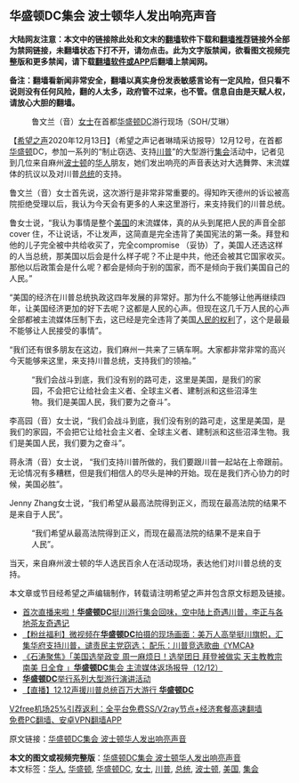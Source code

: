  <h2>华盛顿DC集会 波士顿华人发出响亮声音</h2> <p class="notice"><b>大陆网友注意：本文中的链接除此处和文末的<a href="https://github.com/bannedbook/fanqiang" >翻墙</a>软件下载和<a href="https://github.com/killgcd/justmysocks/blob/master/README.md">翻墙推荐</a>链接外全部为禁网链接，未翻墙状态下打不开，请勿点击。此为文字版禁闻，欲看图文视频完整版和更多禁闻，请下载<a href="https://github.com/bannedbook/fanqiang">翻墙软件或APP</a>后翻墙上禁闻网。</p><p>备注：翻墙看新闻非常安全，翻墙以真实身份发表敏感言论有一定风险，但只看不说则没有任何风险，翻的人太多，政府管不过来，也不管。信息自由是天赋人权，请放心大胆的翻墙。</b></p>  <div class="entry"> <figure><figcaption>鲁文兰（音）<a href="https://www.bannedbook.org/bnews/tag/%e5%a5%b3%e5%a3%ab/" class="st_tag internal_tag" rel="tag" title="标签 女士 下的日志">女士</a>在首都<a href="https://www.bannedbook.org/bnews/tag/%E5%8D%8E%E7%9B%9B%E9%A1%BFDC/" class="st_tag internal_tag" rel="tag" title="标签 华盛顿DC 下的日志">华盛顿DC</a>游行现场（SOH/艾琳）</figcaption></figure> <p>【<span class='wp_keywordlink_affiliate'><a href="https://www.soundofhope.org" title="希望之声" target="_blank">希望之声</a></span>2020年12月13日】（希望之声记者琳晴采访报导）12月12号，在首都<a href="https://www.bannedbook.org/bnews/tag/%e5%8d%8e%e7%9b%9b%e9%a1%bf/" class="st_tag internal_tag" rel="tag" title="标签 华盛顿 下的日志">华盛顿</a>DC，参加一系列的“制止窃选、支持<a href="https://www.bannedbook.org/bnews/tag/%e5%b7%9d%e6%99%ae/" class="st_tag internal_tag" rel="tag" title="标签 川普 下的日志">川普</a>”的大型游行<a href="https://www.bannedbook.org/bnews/tag/%E9%9B%86%E4%BC%9A/" class="st_tag internal_tag" rel="tag" title="标签 集会 下的日志">集会</a>活动中，记者见到几位来自麻州<a href="https://www.bannedbook.org/bnews/tag/%e6%b3%a2%e5%a3%ab%e9%a1%bf/" class="st_tag internal_tag" rel="tag" title="标签 波士顿 下的日志">波士顿</a>的<a href="https://www.bannedbook.org/bnews/tag/%e5%8d%8e%e4%ba%ba/" class="st_tag internal_tag" rel="tag" title="标签 华人 下的日志">华人</a>朋友，她们发出响亮的声音表达对大选舞弊、末流媒体的抗议以及对川普<a href="https://www.bannedbook.org/bnews/tag/%e6%80%bb%e7%bb%9f/" class="st_tag internal_tag" rel="tag" title="标签 总统 下的日志">总统</a>的支持。</p> <p>鲁文兰（音）女士首先说，这次游行是非常非常重要的。得知昨天德州的诉讼被高院拒绝受理以后，我认为今天会有更多的人来这里游行，来支持我们的川普总统。</p>  <p>鲁女士说，“我认为事情是整个<a href="https://www.bannedbook.org/bnews/tag/%e7%be%8e%e5%9b%bd/" class="st_tag internal_tag" rel="tag" title="标签 美国 下的日志">美国</a>的末流媒体，真的从头到尾把人民的声音全部cover 住，不让说话，不让发声，这简直是完全违背了美国宪法的第一条。拜登和他的儿子完全被中共给收买了，完全compromise （妥协）了，美国人还选这样的人当总统，那美国以后会是什么样子呢？不止是中共，他还会被其它国家收买。那他以后政策会是什么呢？都会是倾向于别的国家，而不是倾向于我们美国自己的人民。”</p> <p>“美国的经济在川普总统执政这四年发展的非常好。那为什么不能够让他再继续四年，让美国经济更加的好下去呢？这都是人民的心声。但现在这几千万人民的心声全部都被主流媒体压制下去，这已经是完全违背了美国<span class='wp_keywordlink'><a href="https://www.bannedbook.org/forum2/topic799.html" title="《人民的权利──个人自由与权利法案》" target="_blank">人民的权利</a></span>了，这个是最最不能够让人民接受的事情”。</p>  <p>“我们还有很多朋友在这边，我们麻州一共来了三辆车啊。大家都非常非常的高兴今天能够来这里，来支持川普总统，支持我们的领袖。”</p> <figure><figcaption>“我们会战斗到底，我们没有别的路可走，这里是美国，是我们的家园，不会把它让给社会主义者、全球主义者、建制派和这些沼泽生物。我们是美国人民，我们要为之奋斗”。</figcaption></figure> <p>李高园（音）女士说，“我们会战斗到底，我们没有别的路可走，这里是美国，是我们的家园，不会把它让给社会主义者、全球主义者、建制派和这些沼泽生物。我们是美国人民，我们要为之奋斗”。</p>  <p>蒋永清（音）女士说， “我们支持川普所做的，我们要跟川普一起站在上帝跟前。无论情况有多糟糕，但是我们相信人的尽头是神的开始。现在是我们齐心协力的时候，美国必胜”。</p> <p>Jenny Zhang女士说，“我们希望从最高法院得到正义，而现在最高法院的结果不是来自于人民”。</p>  <figure><figcaption>“我们希望从最高法院得到正义，而现在最高法院的结果不是来自于人民”。</figcaption></figure> <p>当天，来自麻州波士顿的华人选民百余人在活动现场，表达他们对川普总统的支持。</p> <p>本文章或节目经希望之声编辑制作，转载请注明希望之声并包含原文标题及链接。</p> <ul class='op-related-articles' title='相关阅读'> <li><a href='https://www.bannedbook.org/bnews/bannedvideo/20201213/1446888.html' target='_blank'>首次直播来啦！<b>华盛顿DC</b>挺川游行集会回味，空中陆上奇遇川普，李正与各地茶友奇遇记</a></li> <li><a href='https://www.bannedbook.org/bnews/bannedvideo/20201115/1446844.html' target='_blank'>【粉丝福利】微视频在<b>华盛顿DC</b>拍摄的现场画面：美万人高举挺川旗帜，汇集华府支持川普，谴责民主党窃选； 配乐：川普竞选歌曲《YMCA》</a></li> <li><a href='https://www.bannedbook.org/bnews/bannedvideo/20201213/1446822.html' target='_blank'>《石涛聚焦》「美国选举政变 周一麻烦日！选举团日 拜登被做实 天主教教宗 南美 日全食 」<b>华盛顿DC</b>集会 主流媒体返场报导（12/12）</a></li> <li><a href='https://www.bannedbook.org/bnews/taiwannews/20201212/1446538.html' target='_blank'><b>华盛顿DC</b>举行系列大型游行演讲活动</a></li> <li><a href='https://www.bannedbook.org/bnews/bannedvideo/20201212/1446504.html' target='_blank'>【直播】12.12声援川普总统百万大游行 <b>华盛顿DC</b></a></li> </ul> <p class="texttj"> <a href="https://www.bannedbook.org/forum23/topic22702.html" target="_blank">V2free机场25%引荐返利：全平台免费SS/V2ray节点+经济套餐高速翻墙</a><br/> <a href="https://github.com/bannedbook/fanqiang/wiki/%E7%A6%81%E9%97%BB%E7%BD%91%E5%AE%89%E5%8D%93%E7%BF%BB%E5%A2%99%E6%96%B0%E9%97%BBAPP" target="_blank">免费PC翻墙、安卓VPN翻墙APP</a></p><p>原文链接：<a class="src_link"  href="https://www.soundofhope.org/post/453277" target="_blank">华盛顿DC集会 波士顿华人发出响亮声音</a></p><a name='sharetosocial'></a>       <div><b>本文的图文或视频完整版</b>：<a href='https://www.bannedbook.org/bnews/comments/20201214/1447292.html'>华盛顿DC集会 波士顿华人发出响亮声音</a></div>  </div><!--END ENTRY--> <div class="postfooter"> <div>本文标签：<a href="https://www.bannedbook.org/bnews/tag/%e5%8d%8e%e4%ba%ba/" rel="tag">华人</a>, <a href="https://www.bannedbook.org/bnews/tag/%e5%8d%8e%e7%9b%9b%e9%a1%bf/" rel="tag">华盛顿</a>, <a href="https://www.bannedbook.org/bnews/tag/%E5%8D%8E%E7%9B%9B%E9%A1%BFDC/" rel="tag">华盛顿DC</a>, <a href="https://www.bannedbook.org/bnews/tag/%e5%a5%b3%e5%a3%ab/" rel="tag">女士</a>, <a href="https://www.bannedbook.org/bnews/tag/%e5%b7%9d%e6%99%ae/" rel="tag">川普</a>, <a href="https://www.bannedbook.org/bnews/tag/%e6%80%bb%e7%bb%9f/" rel="tag">总统</a>, <a href="https://www.bannedbook.org/bnews/tag/%e6%b3%a2%e5%a3%ab%e9%a1%bf/" rel="tag">波士顿</a>, <a href="https://www.bannedbook.org/bnews/tag/%e7%be%8e%e5%9b%bd/" rel="tag">美国</a>, <a href="https://www.bannedbook.org/bnews/tag/%E9%9B%86%E4%BC%9A/" rel="tag">集会</a></div>  </div><!--END POSTFOOTER--> 